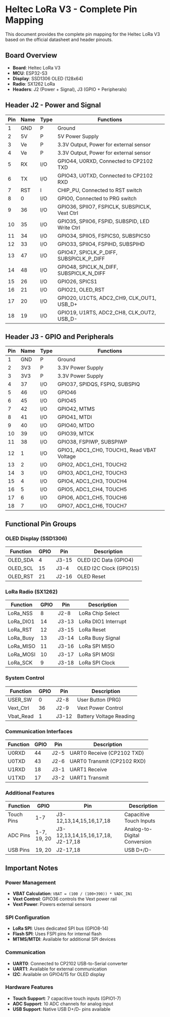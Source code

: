 # Heltec LoRa V3 - Complete Pin Mapping

This document provides the complete pin mapping for the Heltec LoRa V3 based on the official datasheet and header pinouts.

## Board Overview

- **Board**: Heltec LoRa V3
- **MCU**: ESP32-S3
- **Display**: SSD1306 OLED (128x64)
- **Radio**: SX1262 LoRa
- **Headers**: J2 (Power + Signal), J3 (GPIO + Peripherals)

## Header J2 - Power and Signal

| Pin | Name | Type | Functions |
|-----|------|------|-----------|
| 1   | GND  | P    | Ground |
| 2   | 5V   | P    | 5V Power Supply |
| 3   | Ve   | P    | 3.3V Output, Power for external sensor |
| 4   | Ve   | P    | 3.3V Output, Power for external sensor |
| 5   | RX   | I/O  | GPIO44, U0RXD, Connected to CP2102 TXD |
| 6   | TX   | I/O  | GPIO43, U0TXD, Connected to CP2102 RXD |
| 7   | RST  | I    | CHIP_PU, Connected to RST switch |
| 8   | 0    | I/O  | GPIO0, Connected to PRG switch |
| 9   | 36   | I/O  | GPIO36, SPIIO7, FSPICLK, SUBSPICLK, Vext Ctrl |
| 10  | 35   | I/O  | GPIO35, SPIIO6, FSPID, SUBSPID, LED Write Ctrl |
| 11  | 34   | I/O  | GPIO34, SPIIO5, FSPICS0, SUBSPICS0 |
| 12  | 33   | I/O  | GPIO33, SPIIO4, FSPIHD, SUBSPIHD |
| 13  | 47   | I/O  | GPIO47, SPICLK_P_DIFF, SUBSPICLK_P_DIFF |
| 14  | 48   | I/O  | GPIO48, SPICLK_N_DIFF, SUBSPICLK_N_DIFF |
| 15  | 26   | I/O  | GPIO26, SPICS1 |
| 16  | 21   | I/O  | GPIO21, OLED_RST |
| 17  | 20   | I/O  | GPIO20, U1CTS, ADC2_CH9, CLK_OUT1, USB_D+ |
| 18  | 19   | I/O  | GPIO19, U1RTS, ADC2_CH8, CLK_OUT2, USB_D- |

## Header J3 - GPIO and Peripherals

| Pin | Name | Type | Functions |
|-----|------|------|-----------|
| 1   | GND  | P    | Ground |
| 2   | 3V3  | P    | 3.3V Power Supply |
| 3   | 3V3  | P    | 3.3V Power Supply |
| 4   | 37   | I/O  | GPIO37, SPIDQS, FSPIQ, SUBSPIQ |
| 5   | 46   | I/O  | GPIO46 |
| 6   | 45   | I/O  | GPIO45 |
| 7   | 42   | I/O  | GPIO42, MTMS |
| 8   | 41   | I/O  | GPIO41, MTDI |
| 9   | 40   | I/O  | GPIO40, MTDO |
| 10  | 39   | I/O  | GPIO39, MTCK |
| 11  | 38   | I/O  | GPIO38, FSPIWP, SUBSPIWP |
| 12  | 1    | I/O  | GPIO1, ADC1_CH0, TOUCH1, Read VBAT Voltage |
| 13  | 2    | I/O  | GPIO2, ADC1_CH1, TOUCH2 |
| 14  | 3    | I/O  | GPIO3, ADC1_CH2, TOUCH3 |
| 15  | 4    | I/O  | GPIO4, ADC1_CH3, TOUCH4 |
| 16  | 5    | I/O  | GPIO5, ADC1_CH4, TOUCH5 |
| 17  | 6    | I/O  | GPIO6, ADC1_CH5, TOUCH6 |
| 18  | 7    | I/O  | GPIO7, ADC1_CH6, TOUCH7 |

## Functional Pin Groups

### OLED Display (SSD1306)
| Function | GPIO | Pin | Description |
|----------|------|-----|-------------|
| OLED_SDA | 4    | J3-15 | OLED I2C Data (GPIO4) |
| OLED_SCL | 15   | J3-4  | OLED I2C Clock (GPIO15) |
| OLED_RST | 21   | J2-16 | OLED Reset |

### LoRa Radio (SX1262)
| Function | GPIO | Pin | Description |
|----------|------|-----|-------------|
| LoRa_NSS  | 8    | J2-8  | LoRa Chip Select |
| LoRa_DIO1 | 14   | J3-13 | LoRa DIO1 Interrupt |
| LoRa_RST  | 12   | J3-15 | LoRa Reset |
| LoRa_Busy | 13   | J3-14 | LoRa Busy Signal |
| LoRa_MISO | 11   | J3-16 | LoRa SPI MISO |
| LoRa_MOSI | 10   | J3-17 | LoRa SPI MOSI |
| LoRa_SCK  | 9    | J3-18 | LoRa SPI Clock |

### System Control
| Function | GPIO | Pin | Description |
|----------|------|-----|-------------|
| USER_SW   | 0    | J2-8  | User Button (PRG) |
| Vext_Ctrl | 36   | J2-9  | Vext Power Control |
| Vbat_Read | 1    | J3-12 | Battery Voltage Reading |

### Communication Interfaces
| Function | GPIO | Pin | Description |
|----------|------|-----|-------------|
| U0RXD     | 44   | J2-5  | UART0 Receive (CP2102 TXD) |
| U0TXD     | 43   | J2-6  | UART0 Transmit (CP2102 RXD) |
| U1RXD     | 18   | J3-1  | UART1 Receive |
| U1TXD     | 17   | J3-2  | UART1 Transmit |

### Additional Features
| Function | GPIO | Pin | Description |
|----------|------|-----|-------------|
| Touch Pins| 1-7  | J3-12,13,14,15,16,17,18 | Capacitive Touch Inputs |
| ADC Pins  | 1-7, 19, 20 | J3-12,13,14,15,16,17,18, J2-17,18 | Analog-to-Digital Conversion |
| USB Pins  | 19, 20 | J2-17,18 | USB D+/D- |

## Important Notes

### Power Management
- **VBAT Calculation**: `VBAT = (100 / (100+390)) * VADC_IN1`
- **Vext Control**: GPIO36 controls the Vext power rail
- **Vext Power**: Powers external sensors

### SPI Configuration
- **LoRa SPI**: Uses dedicated SPI bus (GPIO8-14)
- **Flash SPI**: Uses FSPI pins for internal flash
- **MTMS/MTDI**: Available for additional SPI devices

### Communication
- **UART0**: Connected to CP2102 USB-to-Serial converter
- **UART1**: Available for external communication
- **I2C**: Available on GPIO4/15 for OLED display

### Hardware Features
- **Touch Support**: 7 capacitive touch inputs (GPIO1-7)
- **ADC Support**: 10 ADC channels for analog input
- **USB Support**: Native USB D+/D- pins available
